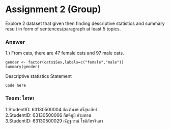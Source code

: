 # Assignment 2 (Group)
Explore 2 dataset that given then finding descriptive statistics and summary result in form of sentences/paragraph at least 5 topics.

### Answer

1.) From cats, there are 47 female cats and 97 male cats.
```{R}
gender <- factor(cats$Sex,labels=c("female","male"))
summary(gender)
```
   Descriptive statistics Statement
```{R}
Code here
```


### Team: ไอรดา

1.StudentID: 63130500004 กัณฑ์พงษ์ ศรีสุธาภัทร์ <br/>
2.StudentID: 63130500006 กิตติภูมิ อ่วมทอน <br/>
3.StudentID: 63130500029 ณัฏฐกรณ์ โชติภัทรจินดา <br/>

